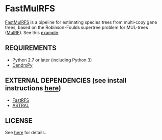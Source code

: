 FastMulRFS
==========
[FastMulRFS](https://doi.org/10.1101/835553) is a pipeline for estimating species trees from multi-copy gene trees, based on the Robinson-Foulds supertree problem for MUL-trees ([MulRF](https://doi.org/10.1186/1748-7188-8-28)). See this [example](example/README.md).

REQUIREMENTS
------------
+ Python 2.7 or later (including Python 3)
+ [DendroPy](https://www.dendropy.org)

EXTERNAL DEPENDENCIES (see install instructions [here](external/README.md))
---------------------
+ [FastRFS](https://github.com/pranjalv123/fastrfs)
+ [ASTRAL](https://github.com/smirarab/astral)

LICENSE
-------
See [here](LICENSE.txt) for details.

